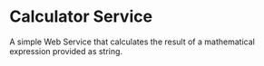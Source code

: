 # Calculator Service

A simple Web Service that calculates the result of a mathematical expression provided as string.
